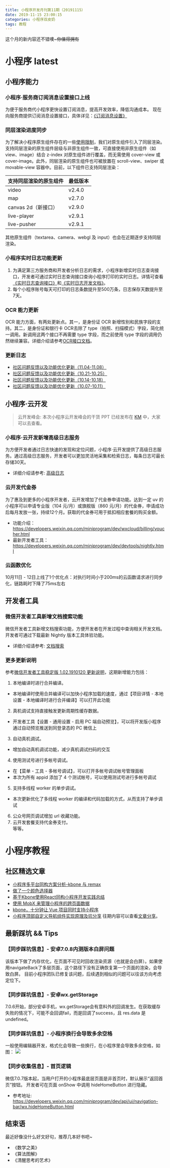 ```yaml
---
title: 小程序开发月刊第11期（20191115）
date: 2019-11-15 23:00:15
categories: 小程序双皮奶
tags: 教程
---
```

这个月的新内容还不错噢~~~你值得拥有~~
<!--more-->

# 小程序 latest
## 小程序能力
### 小程序·服务商订阅消息设置接口上线
为便于服务商代小程序更快设置订阅消息，提高开发效率，降低沟通成本。 现在向服务商提供订阅消息设置接口，具体详见：[《订阅消息设置》](https://developers.weixin.qq.com/community/develop/doc/000c8a142ac080094779976b550801)

### 同层渲染进度同步
为了解决小程序原生组件存在的一些[使用限制](https://developers.weixin.qq.com/miniprogram/dev/component/native-component.html)，我们对原生组件引入了同层渲染。支持同层渲染的原生组件层级与非原生组件一致，可直接使用非原生组件（如 view、image）结合 z-index 对原生组件进行覆盖，而无需使用 cover-view 或 cover-image。此外，同层渲染的原生组件也可被放置在 scroll-view、swiper 或 movable-view 容器中。目前，以下组件已支持同层渲染：

| 支持同层渲染的原生组件 | 最低版本 |
| - | - |
| video | v2.4.0 |
| map | v2.7.0 |
| canvas 2d（新接口） | v2.9.0 |
| live-player | v2.9.1 |
| live-pusher | v2.9.1 |

其他原生组件（textarea、camera、webgl 及 input）也会在近期逐步支持同层渲染。

### 小程序实时日志功能更新
1. 为满足第三方服务商和开发者分析日志的需求，小程序新增实时日志查询接口，开发者可通过实时日志查询接口查询小程序打印的实时日志。详情可查看[《实时日志查询接口》](https://developers.weixin.qq.com/miniprogram/dev/api-backend/open-api/operation/operation.realtimelogSearch.html)和[《实时日志开发文档》](https://developers.weixin.qq.com/miniprogram/dev/extended/log/)。
2. 每个小程序账号每天可打印的日志条数提升至500万条，日志保存天数提升至7天。

### OCR 能力更新
OCR 能力方面，有两处更新点。其一，是身份证 OCR 新增性别和民族字段的支持。其二，是身份证和银行卡 OCR去除了 type（拍照、扫描模式）字段，简化统一调用。新调用这两个接口不再需要 type 字段，而之前使用 type 字段的调用仍然继续兼容。详细介绍请参考[OCR接口文档](https://developers.weixin.qq.com/doc/offiaccount/Intelligent_Interface/OCR.html)。

### 更新日志
- [社区问题反馈以及功能优化更新（11.04-11.08）](https://developers.weixin.qq.com/community/develop/doc/000c8a142ac080094779976b550801)  
- [社区问题反馈以及功能优化更新（10.21-10.25）](https://developers.weixin.qq.com/community/develop/doc/000c4e5f4fc080923569a391356c01)  
- [社区问题反馈以及功能优化更新（10.14-10.18）](https://developers.weixin.qq.com/community/develop/doc/0004c4e9dc408058b659da9bf56801)  
- [社区问题反馈以及功能优化更新（10.07-10.11）](https://developers.weixin.qq.com/community/develop/doc/000608bc8d46d0d7125941cb157801)  

## 小程序·云开发
> 云开发峰会: 本次小程序云开发峰会的干货 PPT 已经发布在 [KM](http://km.oa.com/articles/show/429844?ts=1571884911) 中，大家可以去查看。

### 小程序·云开发新增高级日志服务
为方便开发者通过日志快速的发现和定位问题，小程序·云开发提供了高级日志服务。通过高级日志服务，开发者可以更加灵活地采集和检索日志，每条日志可最长存储30天。
- 详细介绍请参考: [高级日志](https://developers.weixin.qq.com/miniprogram/dev/wxcloud/guide/functions/logservice.html)

### 云开发代金券
为了惠及到更多的小程序开发者，云开发增加了代金券申请功能。达到一定 uv 的小程序可以申请专业版（104 元/月）或旗舰版（860 元/月）的代金券，申请成功后每月发放一张，持续12个月。获取的代金券可用于抵扣相应套餐的购买金额。
- 功能介绍：https://developers.weixin.qq.com/miniprogram/dev/wxcloud/billing/voucher.html
- 最新开发者工具：https://developers.weixin.qq.com/miniprogram/dev/devtools/nightly.html

### 云函数优化
10月11日 - 12日上线了1个优化点：对执行时间小于200ms的云函数请求进行同步化，链路耗时下降了75ms左右

## 开发者工具
### 微信开发者工具新增文档搜索功能
微信开发者工具新增文档搜索功能，方便开发者在开发过程中查询相关开发文档。开发者可通过下载最新 Nightly 版本工具体验功能。
- 详细介绍请参考: [文档搜索](https://developers.weixin.qq.com/miniprogram/dev/devtools/search.html)

### 更多更新说明
参考[微信开发者工具稳定版 1.02.1910120 更新说明](https://developers.weixin.qq.com/community/develop/doc/000aaef24f4ee0b36e59755895b801)，这期新增能力包括：
1. 本地编译时进行合并编译。  
- 本地编译时使用合并编译可以加快小程序加载的速度，通过【项目详情 - 本地设置 - 本地编译时进行合并编译】可以打开此功能
2. 真机调试支持直接触发更新周期性缓存数据。  
- 开发者工具【设置 - 通用设置 - 启用 PC 端自动预览】，可以将开发版小程序通过自动预览推送到同登录态的 PC 微信上
3. 自动真机调试。  
- 增加自动真机调试功能，减少真机调试扫码的交互
4. 使用测试号进行多帐号调试。
- 在【菜单 - 工具 - 多帐号调试】，可以打开多帐号调试帐号管理面板
- 本次为所有 appid 添加了 4 个测试帐号，可以使用测试号进行多帐号调试
5. 支持多线程 worker 的单步调试。
- 本次更新优化了多线程 worker 的编译和代码加载的方式，从而支持了单步调试
6. 公众号网页调试增加 url 收藏功能。
7. 云开发套餐支持代金券支付。  
等等。

# 小程序教程
## 社区精选文章
- [小程序多平台同构方案分析-kbone 与 remax](https://developers.weixin.qq.com/community/develop/article/doc/000200eb844228d72f79291a651c13)
- [做了一个颜色选择器](https://developers.weixin.qq.com/community/develop/article/doc/000c2279bf8f60f31d79854c85bc13)
- [基于Kbone使用React同构小程序开发实践总结](https://developers.weixin.qq.com/community/develop/article/doc/0004a20a114a28608669881bc5c013)
- [使用 MobX 来管理小程序的跨页面数据](https://developers.weixin.qq.com/community/develop/article/doc/0004686e3c8980b53469f176e51413)
- [kbone，十分钟让 Vue 项目同时支持小程序](https://developers.weixin.qq.com/community/develop/article/doc/000e48820100100f2269be0975b813)
- [小程序顶部自定义导航组件实现原理及坑分享](https://developers.weixin.qq.com/community/develop/article/doc/00048e5ed784b037b959757385b413)
往期内容可以查看[文章分享](https://developers.weixin.qq.com/community/develop/article)。

## 最新踩坑 && Tips
### 【同步踩坑信息】- 安卓7.0.8内测版本白屏问题
该版本下做了内存优化，在页面不可见时回收渲染资源（也就是会白屏）。如果使用navigateBack了多层页面，这个路径下没有正确恢复第一个页面的渲染，会导致白屏。
目前小程序团队已修复该问题，后续遇到相似的问题可以往该方向考虑定位下。

### 【同步踩坑信息】- 安卓wx.getStorage
7.0.6开始，部分安卓手机，wx.getStorage会有意料外的回调发生。在获取缓存失败的情况下，可能不会回调fail，而是回调了success，且 res.data 是 undefined。

### 【同步踩坑信息】- 小程序换行会导致多余空格
一般使用编辑器开发，格式化会导致一些换行，在小程序里会导致多余空格，如图：
![](https://github-imglib-1255459943.cos.ap-chengdu.myqcloud.com/wxapp-latest-20191015.png)

### 【同步收集信息】- 首页逻辑
微信7.0.7版本起，当用户打开的小程序最底层页面是非首页时，默认展示“返回首页”按钮。
开发者可在页面 onShow 中调用 hideHomeButton 进行隐藏。
- 参考地址: https://developers.weixin.qq.com/miniprogram/dev/api/ui/navigation-bar/wx.hideHomeButton.html

## 结束语
最近好像没什么好文好句，推荐几本好书吧~
- 《数学之美》
- 《算法图解》
- 《清醒思考的艺术》
